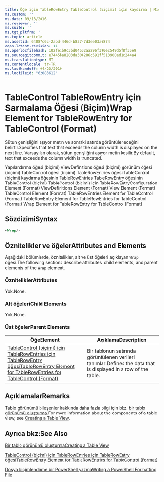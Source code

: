 ```yaml
---
title: Öğe için TableRowEntry TableControl (biçimi) için kaydırma | Microsoft Docs
ms.custom: ''
ms.date: 09/13/2016
ms.reviewer: ''
ms.suite: ''
ms.tgt_pltfrm: ''
ms.topic: article
ms.assetid: 64087c6c-2abd-446d-b837-7d3ee03a6874
caps.latest.revision: 11
ms.openlocfilehash: 102fe1b9c3bd04562aa296f390ec549d5f8f35e9
ms.sourcegitcommit: e7445ba8203da304286c591ff513900ad1c244a4
ms.translationtype: MT
ms.contentlocale: tr-TR
ms.lasthandoff: 04/23/2019
ms.locfileid: "62083612"
---
```

# <a name="wrap-element-for-tablerowentry-for-tablecontrol--format"></a><span data-ttu-id="5fb8e-102">TableControl TableRowEntry için Sarmalama Öğesi (Biçim)</span><span class="sxs-lookup"><span data-stu-id="5fb8e-102">Wrap Element for TableRowEntry for TableControl  (Format)</span></span>

<span data-ttu-id="5fb8e-103">Sütun genişliğini aşıyor metin ve sonraki satırda görüntüleneceğini belirtir.</span><span class="sxs-lookup"><span data-stu-id="5fb8e-103">Specifies that text that exceeds the column width is displayed on the next line.</span></span> <span data-ttu-id="5fb8e-104">Varsayılan olarak, sütun genişliğini aşıyor metin kesilir.</span><span class="sxs-lookup"><span data-stu-id="5fb8e-104">By default, text that exceeds the column width is truncated.</span></span>

<span data-ttu-id="5fb8e-105">Yapılandırma öğesi (biçimi) ViewDefinitions öğesi (biçimi) görünüm öğesi (biçimi) TableControl öğesi (biçimi) TableRowEntries öğesi TableControl (biçimi) kaydırma öğesinin TableRowEntries TableRowEntry öğesinin TableControl (biçimi) TableControl (biçimi) için TableRowEntry</span><span class="sxs-lookup"><span data-stu-id="5fb8e-105">Configuration Element (Format) ViewDefinitions Element (Format) View Element (Format) TableControl Element (Format) TableRowEntries Element for TableControl (Format) TableRowEntry Element for TableRowEntries for TableControl (Format) Wrap Element for TableRowEntry for TableControl (Format)</span></span>

## <a name="syntax"></a><span data-ttu-id="5fb8e-106">Sözdizimi</span><span class="sxs-lookup"><span data-stu-id="5fb8e-106">Syntax</span></span>

```xml
<Wrap/>
```

## <a name="attributes-and-elements"></a><span data-ttu-id="5fb8e-107">Öznitelikler ve öğeler</span><span class="sxs-lookup"><span data-stu-id="5fb8e-107">Attributes and Elements</span></span>

<span data-ttu-id="5fb8e-108">Aşağıdaki bölümlerde, öznitelikler, alt ve üst öğeleri açıklayan `Wrap` öğesi.</span><span class="sxs-lookup"><span data-stu-id="5fb8e-108">The following sections describe attributes, child elements, and parent elements of the `Wrap` element.</span></span>

### <a name="attributes"></a><span data-ttu-id="5fb8e-109">Öznitelikler</span><span class="sxs-lookup"><span data-stu-id="5fb8e-109">Attributes</span></span>

<span data-ttu-id="5fb8e-110">Yok.</span><span class="sxs-lookup"><span data-stu-id="5fb8e-110">None.</span></span>

### <a name="child-elements"></a><span data-ttu-id="5fb8e-111">Alt öğeleri</span><span class="sxs-lookup"><span data-stu-id="5fb8e-111">Child Elements</span></span>

<span data-ttu-id="5fb8e-112">Yok.</span><span class="sxs-lookup"><span data-stu-id="5fb8e-112">None.</span></span>

### <a name="parent-elements"></a><span data-ttu-id="5fb8e-113">Üst öğeler</span><span class="sxs-lookup"><span data-stu-id="5fb8e-113">Parent Elements</span></span>

|<span data-ttu-id="5fb8e-114">Öğe</span><span class="sxs-lookup"><span data-stu-id="5fb8e-114">Element</span></span>|<span data-ttu-id="5fb8e-115">Açıklama</span><span class="sxs-lookup"><span data-stu-id="5fb8e-115">Description</span></span>|
|-------------|-----------------|
|[<span data-ttu-id="5fb8e-116">TableControl (biçimi) için TableRowEntries için TableRowEntry öğesi</span><span class="sxs-lookup"><span data-stu-id="5fb8e-116">TableRowEntry Element for TableRowEntries for TableControl (Format)</span></span>](./tablerowentry-element-for-tablerowentries-for-tablecontrol-format.md)|<span data-ttu-id="5fb8e-117">Bir tablonun satırında görüntülenen verileri tanımlar.</span><span class="sxs-lookup"><span data-stu-id="5fb8e-117">Defines the data that is displayed in a row of the table.</span></span>|

## <a name="remarks"></a><span data-ttu-id="5fb8e-118">Açıklamalar</span><span class="sxs-lookup"><span data-stu-id="5fb8e-118">Remarks</span></span>

<span data-ttu-id="5fb8e-119">Tablo görünümü bileşenler hakkında daha fazla bilgi için bkz. [bir tablo görünümü oluşturma](./creating-a-table-view.md).</span><span class="sxs-lookup"><span data-stu-id="5fb8e-119">For more information about the components of a table view, see [Creating a Table View](./creating-a-table-view.md).</span></span>

## <a name="see-also"></a><span data-ttu-id="5fb8e-120">Ayrıca bkz:</span><span class="sxs-lookup"><span data-stu-id="5fb8e-120">See Also</span></span>

[<span data-ttu-id="5fb8e-121">Bir tablo görünümü oluşturma</span><span class="sxs-lookup"><span data-stu-id="5fb8e-121">Creating a Table View</span></span>](./creating-a-table-view.md)

[<span data-ttu-id="5fb8e-122">TableControl (biçimi) için TableRowEntries için TableRowEntry öğesi</span><span class="sxs-lookup"><span data-stu-id="5fb8e-122">TableRowEntry Element for TableRowEntries for TableControl (Format)</span></span>](./tablerowentry-element-for-tablerowentries-for-tablecontrol-format.md)

[<span data-ttu-id="5fb8e-123">Dosya biçimlendirme bir PowerShell yazma</span><span class="sxs-lookup"><span data-stu-id="5fb8e-123">Writing a PowerShell Formatting File</span></span>](./writing-a-powershell-formatting-file.md)
